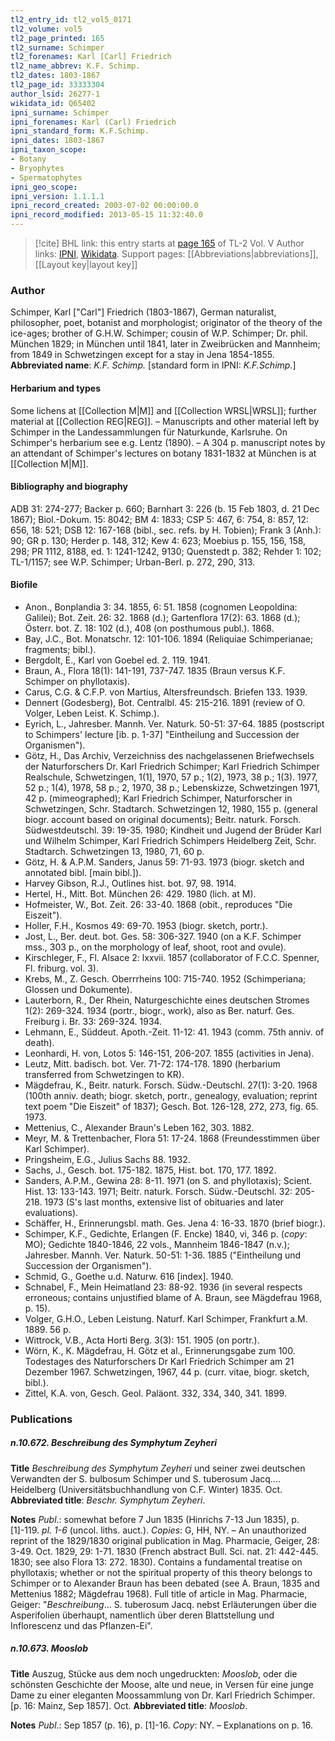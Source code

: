 ```yaml
---
tl2_entry_id: tl2_vol5_0171
tl2_volume: vol5
tl2_page_printed: 165
tl2_surname: Schimper
tl2_forenames: Karl [Carl] Friedrich
tl2_name_abbrev: K.F. Schimp.
tl2_dates: 1803-1867
tl2_page_id: 33333304
author_lsid: 26277-1
wikidata_id: Q65402
ipni_surname: Schimper
ipni_forenames: Karl (Carl) Friedrich
ipni_standard_form: K.F.Schimp.
ipni_dates: 1803-1867
ipni_taxon_scope: 
- Botany
- Bryophytes
- Spermatophytes
ipni_geo_scope: 
ipni_version: 1.1.1.1
ipni_record_created: 2003-07-02 00:00:00.0
ipni_record_modified: 2013-05-15 11:32:40.0
---
```


> [!cite] BHL link: this entry starts at [page 165](https://www.biodiversitylibrary.org/page/33333304) of TL-2 Vol. V
> Author links: [IPNI](https://www.ipni.org/a/26277-1), [Wikidata](https://www.wikidata.org/wiki/Q65402). Support pages: [[Abbreviations|abbreviations]], [[Layout key|layout key]]

### Author

Schimper, Karl \["Carl"\] Friedrich (1803-1867), German naturalist, philosopher, poet, botanist and morphologist; originator of the theory of the ice-ages; brother of G.H.W. Schimper; cousin of W.P. Schimper; Dr. phil. München 1829; in München until 1841, later in Zweibrücken and Mannheim; from 1849 in Schwetzingen except for a stay in Jena 1854-1855. 
**Abbreviated name**: *K.F. Schimp.* \[standard form in IPNI: *K.F.Schimp.*\]

#### Herbarium and types

Some lichens at [[Collection M|M]] and [[Collection WRSL|WRSL]]; further material at [[Collection REG|REG]]. – Manuscripts and other material left by Schimper in the Landessammlungen für Naturkunde, Karlsruhe. On Schimper's herbarium see e.g. Lentz (1890). – A 304 p. manuscript notes by an attendant of Schimper's lectures on botany 1831-1832 at München is at [[Collection M|M]].

#### Bibliography and biography

ADB 31: 274-277; Backer p. 660; Barnhart 3: 226 (b. 15 Feb 1803, d. 21 Dec 1867); Biol.-Dokum. 15: 8042; BM 4: 1833; CSP 5: 467, 6: 754, 8: 857, 12: 656, 18: 521; DSB 12: 167-168 (bibl., sec. refs. by H. Tobien); Frank 3 (Anh.): 90; GR p. 130; Herder p. 148, 312; Kew 4: 623; Moebius p. 155, 156, 158, 298; PR 1112, 8188, ed. 1: 1241-1242, 9130; Quenstedt p. 382; Rehder 1: 102; TL-1/1157; see W.P. Schimper; Urban-Berl. p. 272, 290, 313.

#### Biofile

- Anon., Bonplandia 3: 34. 1855, 6: 51. 1858 (cognomen Leopoldina: Galilei); Bot. Zeit. 26: 32. 1868 (d.); Gartenflora 17(2): 63. 1868 (d.); Österr. bot. Z. 18: 102 (d.), 408 (on posthumous publ.). 1868.
- Bay, J.C., Bot. Monatschr. 12: 101-106. 1894 (Reliquiae Schimperianae; fragments; bibl.).
- Bergdolt, E., Karl von Goebel ed. 2. 119. 1941.
- Braun, A., Flora 18(1): 141-191, 737-747. 1835 (Braun versus K.F. Schimper on phyllotaxis).
- Carus, C.G. & C.F.P. von Martius, Altersfreundsch. Briefen 133. 1939.
- Dennert (Godesberg), Bot. Centralbl. 45: 215-216. 1891 (review of O. Volger, Leben Leist. K. Schimp.).
- Eyrich, L., Jahresber. Mannh. Ver. Naturk. 50-51: 37-64. 1885 (postscript to Schimpers' lecture \[ib. p. 1-37\] "Eintheilung and Succession der Organismen").
- Götz, H., Das Archiv, Verzeichniss des nachgelassenen Briefwechsels der Naturforschers Dr. Karl Friedrich Schimper; Karl Friedrich Schimper Realschule, Schwetzingen, 1(1\], 1970, 57 p.; 1(2), 1973, 38 p.; 1(3). 1977, 52 p.; 1(4), 1978, 58 p.; 2, 1970, 38 p.; Lebenskizze, Schwetzingen 1971, 42 p. (mimeographed); Karl Friedrich Schimper, Naturforscher in Schwetzingen, Schr. Stadtarch. Schwetzingen 12, 1980, 155 p. (general biogr. account based on original documents); Beitr. naturk. Forsch. Südwestdeutschl. 39: 19-35. 1980; Kindheit und Jugend der Brüder Karl und Wilhelm Schimper, Karl Friedrich Schimpers Heidelberg Zeit, Schr. Stadtarch. Schwetzingen 13, 1980, 71, 60 p.
- Götz, H. & A.P.M. Sanders, Janus 59: 71-93. 1973 (biogr. sketch and annotated bibl. \[main bibl.\]).
- Harvey Gibson, R.J., Outlines hist. bot. 97, 98. 1914.
- Hertel, H., Mitt. Bot. München 26: 429. 1980 (lich. at M).
- Hofmeister, W., Bot. Zeit. 26: 33-40. 1868 (obit., reproduces "Die Eiszeit").
- Holler, F.H., Kosmos 49: 69-70. 1953 (biogr. sketch, portr.).
- Jost, L., Ber. deut. bot. Ges. 58: 306-327. 1940 (on a K.F. Schimper mss., 303 p., on the morphology of leaf, shoot, root and ovule).
- Kirschleger, F., Fl. Alsace 2: lxxvii. 1857 (collaborator of F.C.C. Spenner, Fl. friburg. vol. 3).
- Krebs, M., Z. Gesch. Oberrrheins 100: 715-740. 1952 (Schimperiana; Glossen und Dokumente).
- Lauterborn, R., Der Rhein, Naturgeschichte eines deutschen Stromes 1(2): 269-324. 1934 (portr., biogr., work), also as Ber. naturf. Ges. Freiburg i. Br. 33: 269-324. 1934.
- Lehmann, E., Süddeut. Apoth.-Zeit. 11-12: 41. 1943 (comm. 75th anniv. of death).
- Leonhardi, H. von, Lotos 5: 146-151, 206-207. 1855 (activities in Jena).
- Leutz, Mitt. badisch. bot. Ver. 71-72: 174-178. 1890 (herbarium transferred from Schwetzingen to KR).
- Mägdefrau, K., Beitr. naturk. Forsch. Südw.-Deutschl. 27(1): 3-20. 1968 (100th anniv. death; biogr. sketch, portr., genealogy, evaluation; reprint text poem "Die Eiszeit" of 1837); Gesch. Bot. 126-128, 272, 273, fig. 65. 1973.
- Mettenius, C., Alexander Braun's Leben 162, 303. 1882.
- Meyr, M. & Trettenbacher, Flora 51: 17-24. 1868 (Freundesstimmen über Karl Schimper).
- Pringsheim, E.G., Julius Sachs 88. 1932.
- Sachs, J., Gesch. bot. 175-182. 1875, Hist. bot. 170, 177. 1892.
- Sanders, A.P.M., Gewina 28: 8-11. 1971 (on S. and phyllotaxis); Scient. Hist. 13: 133-143. 1971; Beitr. naturk. Forsch. Südw.-Deutschl. 32: 205-218. 1973 (S's last months, extensive list of obituaries and later evaluations).
- Schäffer, H., Erinnerungsbl. math. Ges. Jena 4: 16-33. 1870 (brief biogr.).
- Schimper, K.F., Gedichte, Erlangen (F. Encke) 1840, vi, 346 p. (*copy*: MO); Gedichte 1840-1846, 22 vols., Mannheim 1846-1847 (n.v.); Jahresber. Mannh. Ver. Naturk. 50-51: 1-36. 1885 ("Eintheilung und Succession der Organismen").
- Schmid, G., Goethe u.d. Naturw. 616 \[index\]. 1940.
- Schnabel, F., Mein Heimatland 23: 88-92. 1936 (in several respects erroneous; contains unjustified blame of A. Braun, see Mägdefrau 1968, p. 15).
- Volger, G.H.O., Leben Leistung. Naturf. Karl Schimper, Frankfurt a.M. 1889. 56 p.
- Wittrock, V.B., Acta Horti Berg. 3(3): 151. 1905 (on portr.).
- Wörn, K., K. Mägdefrau, H. Götz et al., Erinnerungsgabe zum 100. Todestages des Naturforschers Dr Karl Friedrich Schimper am 21 Dezember 1967. Schwetzingen, 1967, 44 p. (curr. vitae, biogr. sketch, bibl.).
- Zittel, K.A. von, Gesch. Geol. Paläont. 332, 334, 340, 341. 1899.

### Publications

##### n.10.672. Beschreibung des Symphytum Zeyheri

**Title**
*Beschreibung des Symphytum Zeyheri* und seiner zwei deutschen Verwandten der S. bulbosum Schimper und S. tuberosum Jacq.... Heidelberg (Universitätsbuchhandlung von C.F. Winter) 1835. Oct.
**Abbreviated title**: *Beschr. Symphytum Zeyheri*.

**Notes**
*Publ*.: somewhat before 7 Jun 1835 (Hinrichs 7-13 Jun 1835), p. \[1\]-119. *pl. 1-6* (uncol. liths. auct.). *Copies*: G, HH, NY. – An unauthorized reprint of the 1829/1830 original publication in Mag. Pharmacie, Geiger, 28: 3-49. Oct. 1829, 29: 1-71. 1830 (French abstract Bull. Sci. nat. 21: 442-445. 1830; see also Flora 13: 272. 1830). Contains a fundamental treatise on phyllotaxis; whether or not the spiritual property of this theory belongs to Schimper or to Alexander Braun has been debated (see A. Braun, 1835 and Mettenius 1882; Mägdefrau 1968). Full title of article in Mag. Pharmacie, Geiger: "*Beschreibung*... S. tuberosum Jacq. nebst Erläuterungen über die Asperifolien überhaupt, namentlich über deren Blattstellung und Inflorescenz und das Pflanzen-Ei".

##### n.10.673. Mooslob

**Title**
Auszug, Stücke aus dem noch ungedruckten: *Mooslob*, oder die schönsten Geschichte der Moose, alte und neue, in Versen für eine junge Dame zu einer eleganten Moossammlung von Dr. Karl Friedrich Schimper. \[p. 16: Mainz, Sep 1857\]. Oct.
**Abbreviated title**: *Mooslob*.

**Notes**
*Publ*.: Sep 1857 (p. 16), p. \[1\]-16. *Copy*: NY. – Explanations on p. 16.

